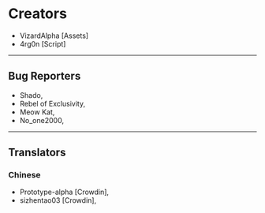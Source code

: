 # Creators
- VizardAlpha [Assets]
- 4rg0n [Script]

---
## Bug Reporters
- Shado,
- Rebel of Exclusivity,
- Meow Kat,
- No_one2000,

---

## Translators
### Chinese
- Prototype-alpha [Crowdin],
- sizhentao03 [Crowdin],

